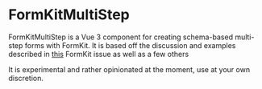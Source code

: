 # FormKitMultiStep

FormKitMultiStep is a Vue 3 component for creating schema-based multi-step forms with FormKit. It is based
off the discussion and examples described in [this](https://github.com/formkit/formkit/issues/63) FormKit issue 
as well as a few others

It is experimental and rather opinionated at the moment, use at your own discretion.

